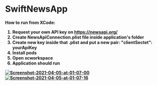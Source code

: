 # SwiftNewsApp

<b>How to run from XCode:<b>
1. Request your own API key on https://newsapi.org/
2. Create NewsApiConnection.plist file inside application's folder
3. Create new key inside that .plist and put a new pair: "clientSectet": yourApiKey
5. Install pods
6. Open xcworkspace
7. Application should run

<a href="https://ibb.co/6vLh1Cb"><img src="https://i.ibb.co/DGTX82k/Screenshot-2021-04-05-at-01-07-00.png" alt="Screenshot-2021-04-05-at-01-07-00" border="0"></a>
<a href="https://ibb.co/QNw6w84"><img src="https://i.ibb.co/G2SVSsq/Screenshot-2021-04-05-at-01-07-16.png" alt="Screenshot-2021-04-05-at-01-07-16" border="0"></a>
